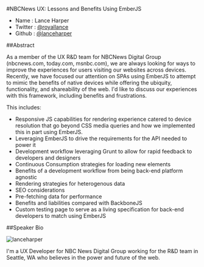 #NBCNews UX: Lessons and Benefits Using EmberJS

* Name      : Lance Harper
* Twitter   : [@royallance](http://www.twitter.com/royallance)
* Github    : [@lanceharper](http://www.github.com/lanceharper)

##Abstract

As a member of the UX R&D team for NBCNews Digital Group (nbcnews.com, today.com, msnbc.com), we are always looking for ways to improve the experiences for users visiting our websites across devices. Recently, we have focused our attention on SPAs using EmberJS to attempt to mimic the benefits of native devices while offering the ubiquity, functionality, and shareability of the web. 
I'd like to discuss our experiences with this framework, including benefits and frustrations.

This includes: 

* Responsive JS capabilities for rendering experience catered to device resolution that go beyond CSS media queries and how we implemented this in part using EmberJS.
* Leveraging EmberJS to drive the requirements for the API needed to power it
* Development workflow leveraging Grunt to allow for rapid feedback to developers and designers
* Continuous Consumption strategies for loading new elements
* Benefits of a development workflow from being back-end platform agnostic
* Rendering strategies for heterogenous data
* SEO considerations
* Pre-fetching data for performance
* Benefits and liabilities compared with BackboneJS
* Custom testing page to serve as a living specification for back-end developers to match using EmberJS

##Speaker Bio

![lanceharper](https://secure.gravatar.com/avatar/687d63ecdf8ad01ac622106e82de8553?s=420&d=https%3A%2F%2Fidenticons.github.com%2Fb10d9364f7f7169ab849b5c2a8f67be1.png)

I'm a UX Developer for NBC News Digital Group working for the R&D team in Seattle, WA who believes in the power and future of the web.


